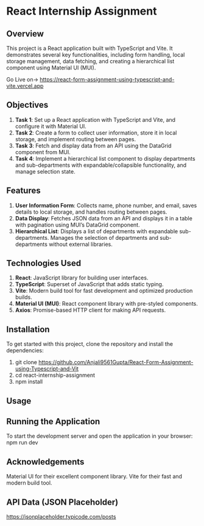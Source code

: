 # React Internship Assignment

## Overview

<p>This project is a React application built with TypeScript and Vite. It demonstrates several key functionalities, including form handling, local storage management, data fetching, and creating a hierarchical list component using Material UI (MUI).</p>

Go Live on-> https://react-form-assignment-using-typescript-and-vite.vercel.app

## Objectives

1. **Task 1**: Set up a React application with TypeScript and Vite, and configure it with Material UI.
2. **Task 2**: Create a form to collect user information, store it in local storage, and implement routing between pages.
3. **Task 3**: Fetch and display data from an API using the DataGrid component from MUI.
4. **Task 4**: Implement a hierarchical list component to display departments and sub-departments with expandable/collapsible functionality, and manage selection state.

## Features

1. **User Information Form**: Collects name, phone number, and email, saves details to local storage, and handles routing between pages.
2. **Data Display**: Fetches JSON data from an API and displays it in a table with pagination using MUI’s DataGrid component.
3. **Hierarchical List**: Displays a list of departments with expandable sub-departments. Manages the selection of departments and sub-departments without external libraries.

## Technologies Used

1. **React**: JavaScript library for building user interfaces.
2. **TypeScript**: Superset of JavaScript that adds static typing.
3. **Vite**: Modern build tool for fast development and optimized production builds.
4. **Material UI (MUI)**: React component library with pre-styled components.
5. **Axios**: Promise-based HTTP client for making API requests.

## Installation
To get started with this project, clone the repository and install the dependencies:
1. git clone https://github.com/Anjali9561Gupta/React-Form-Assignment-using-Typescript-and-Vit
2. cd react-internship-assignment
3. npm install

## Usage
## Running the Application
To start the development server and open the application in your browser:
npm run dev

## Acknowledgements
Material UI for their excellent component library.
Vite for their fast and modern build tool.

## API Data (JSON Placeholder)
https://jsonplaceholder.typicode.com/posts


